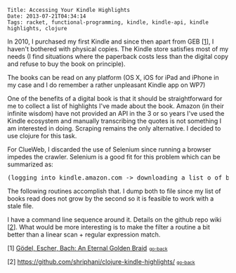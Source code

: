     Title: Accessing Your Kindle Highlights
    Date: 2013-07-21T04:34:14
    Tags: racket, functional-programming, kindle, kindle-api, kindle highlights, clojure

In 2010, I purchased my first Kindle and since then apart from GEB [<a href="#GEB" name="GEB-Back">1</a>], I haven't bothered with physical copies. The Kindle store satisfies most of my needs (I find situations where the paperback costs less than the digital copy and refuse to buy the book on principle).

The books can be read on any platform (OS X, iOS for iPad and iPhone in my case and I do remember a rather unpleasant Kindle app on WP7)

One of the benefits of a digital book is that it should be straightforward for me to collect a list of highlights I've made about the book. Amazon (in their infinite wisdom) have not provided an API in the 3 or so years I've used the Kindle ecosystem and manually transcribing the quotes is not something I am interested in doing. Scraping remains the only alternative. I decided to use clojure for this task.

<!-- more -->

For ClueWeb, I discarded the use of Selenium since running a browser impedes the crawler. Selenium is a good fit for this problem which can be summarized as:
<pre>
(logging into kindle.amazon.com -> downloading a list o of book-specific-s-expressions -> download highlights for desired book/author)
</pre>
The following routines accomplish that. I dump both to file since my list of books read does not grow by the second so it is feasible to work with a stale file.

<script src="http://gist-it.appspot.com/github/shriphani/clojure-kindle-highlights/blob/master/src/kindle_highlights/core.clj"></script>

I have a command line sequence around it. Details on the github repo wiki [<a href="#Github" name="Github-back">2</a>].
What would be more interesting is to make the filter a routine a bit better than a linear scan + regular expression match.

[<a name="GEB">1</a>] <a href="http://www.amazon.com/gp/product/0465026567/ref=as_li_ss_tl?ie=UTF8&camp=1789&creative=390957&creativeASIN=0465026567&linkCode=as2&tag=shriswebl-20">Gödel, Escher, Bach: An Eternal Golden Braid</a><img src="http://ir-na.amazon-adsystem.com/e/ir?t=shriswebl-20&l=as2&o=1&a=0465026567" width="1" height="1" border="0" alt="" style="border:none !important; margin:0px !important;" /> <a href="#GEB-Back" style="font-size:75%;">go-back</a>


[<a name="Github">2</a>] <a href="https://github.com/shriphani/clojure-kindle-highlights/">https://github.com/shriphani/clojure-kindle-highlights/</a> <a href="#Github-back" style="font-size:75%;">go-back</a>